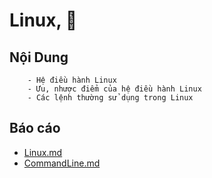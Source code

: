# Linux, 👋

## Nội Dung

        - Hệ điều hành Linux
        - Ưu, nhược điểm của hệ điều hành Linux
        - Các lệnh thường sử dụng trong Linux

## Báo cáo

- [Linux.md](https://github.com/KatoIT/DTS_Study/blob/linux/Linux.md)
- [CommandLine.md](https://github.com/KatoIT/DTS_Study/blob/linux/CommandLine.md)
